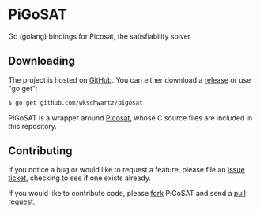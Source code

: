 PiGoSAT
=======

Go (golang) bindings for Picosat, the satisfiability solver

Downloading
-----------

The project is hosted on [GitHub](https://github.com/wkschwartz/pigosat). You
can either download a [release](https://github.com/wkschwartz/PiGoSAT/releases)
or use "go get":

```bash
$ go get github.com/wkschwartz/pigosat
```

PiGoSAT is a wrapper around [Picosat](http://fmv.jku.at/picosat/), whose C
source files are included in this repository.

Contributing
------------

If you notice a bug or would like to request a feature, please file an [issue
ticket](https://github.com/wkschwartz/pigosat/issues), checking to see if one
exists already.

If you would like to contribute code, please
[fork](https://github.com/wkschwartz/PiGoSAT/fork) PiGoSAT and send a [pull
request](https://help.github.com/articles/using-pull-requests).
